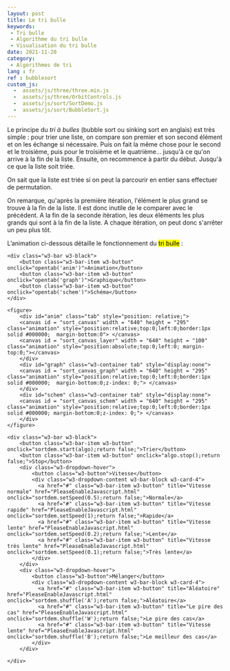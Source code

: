 ```yaml
---
layout: post
title: Le tri bulle
keywords: 
 - Tri bulle
 - Algorithme du tri bulle
 - Visualisation du tri bulle
date: 2021-11-20
category: 
 - Algorithmes de tri 
lang : fr
ref : bubblesort
custom_js:
  -  assets/js/three/three.min.js
  -  assets/js/three/OrbitControls.js
  -  assets/js/sort/SortDemo.js
  -  assets/js/sort/BubbleSort.js
---
```



<div class="w3-container w3-third">
</div>	
<div id = "container" class = "w3-container w3-rest">  
	<p>Le principe du <em>tri à bulles</em> (bubble sort ou sinking sort en anglais) est très simple : pour trier une liste, on compare son premier et son second élément et on les échange si nécessaire. Puis on fait la même chose pour le second et le troisième, puis pour le troisième et le quatrième... jusqu'à ce qu'on arrive à la fin de la liste. Ensuite, on recommence à partir du début. Jusqu'à ce que la liste soit triée.</p>
	<p>On sait que la liste est triée si on peut la parcourir en entier sans effectuer de permutation.</p>
	<p>On remarque, qu'après la première itération, l'élément le plus grand se trouve à la fin de la liste. Il est donc inutile de le comparer avec le précédent. A la fin de la seconde itération, les deux éléments les plus grands qui sont à la fin de la liste. A chaque itération, on peut donc s'arrêter un peu plus tôt.<p>
	<p>L’animation ci-dessous détaille le fonctionnement du <mark>tri bulle</mark> :</p>
	
	<div class="w3-bar w3-black">
		<button class="w3-bar-item w3-button" onclick="opentab('anim')">Animation</button>
		<button class="w3-bar-item w3-button" onclick="opentab('graph')">Graphique</button>
		<button class="w3-bar-item w3-button" onclick="opentab('schem')">Schéma</button>	
	</div>
	
	<figure>
		<div id="anim" class="tab" style="position: relative;">
		<canvas id = "sort_canvas" width = "640" height = "295" class="animation" style="position:relative;top:0;left:0;border:1px solid #000000;  margin-bottom:0"> </canvas>
		<canvas id = "sort_canvas_layer" width = "640" height = "100" class="animation" style="position:absolute;top:0;left:0; margin-top:0;"></canvas>
		</div>
		<div id="graph" class="w3-container tab" style="display:none">
		<canvas id = "sort_canvas_graph" width = "640" height = "295" class="animation" style="position:relative;top:0;left:0;border:1px solid #000000;  margin-bottom:0;z-index: 0;"> </canvas>
		</div>
		<div id="schem" class="w3-container tab" style="display:none">
		<canvas id = "sort_canvas_schem" width = "640" height = "295" class="animation" style="position:relative;top:0;left:0;border:1px solid #000000; margin-bottom:0;z-index: 0;"> </canvas>
		</div>		
	</figure>
	
	<div class="w3-bar w3-black">
		<button class="w3-bar-item w3-button" onclick="sortdem.start(algo);return false;">Trier</button>
		<button class="w3-bar-item w3-button" onclick="algo.stop();return false;">Stop</button>
		<div class="w3-dropdown-hover">
			<button class="w3-button">Vitesse</button>
			<div class="w3-dropdown-content w3-bar-block w3-card-4">
			  <a href="#" class="w3-bar-item w3-button" title="Vitesse normale" href="PleaseEnableJavascript.html" onclick="sortdem.setSpeed(0.5);return false;">Normale</a>
			  <a href="#" class="w3-bar-item w3-button" title="Vitesse rapide" href="PleaseEnableJavascript.html" onclick="sortdem.setSpeed(1);return false;">Rapide</a>
			  <a href="#" class="w3-bar-item w3-button" title="Vitesse lente" href="PleaseEnableJavascript.html" onclick="sortdem.setSpeed(0.2);return false;">Lente</a>
			  <a href="#" class="w3-bar-item w3-button" title="Vitesse très lente" href="PleaseEnableJavascript.html" onclick="sortdem.setSpeed(0.1);return false;">Très lente</a>
			</div>
		</div>
		<div class="w3-dropdown-hover">
			<button class="w3-button">Mélanger</button>
			<div class="w3-dropdown-content w3-bar-block w3-card-4">
			  <a href="#" class="w3-bar-item w3-button" title="Aléatoire" href="PleaseEnableJavascript.html" onclick="sortdem.shuffle('A');return false;">Aléatoire</a>
			  <a href="#" class="w3-bar-item w3-button" title="Le pire des cas" href="PleaseEnableJavascript.html" onclick="sortdem.shuffle('W');return false;">Le pire des cas</a>
			  <a href="#" class="w3-bar-item w3-button" title="Vitesse lente" href="PleaseEnableJavascript.html" onclick="sortdem.shuffle('B');return false;">Le meilleur des cas</a>
			</div>
		</div>

	</div>	
	
</div>

<script>
	function opentab(tname) {
  	var i;
  	var x = document.getElementsByClassName("tab");
  	for (i = 0; i < x.length; i++) {
    		x[i].style.display = "none";  
 	}
 	document.getElementById(tname).style.display = "block";  
	}
</script>
